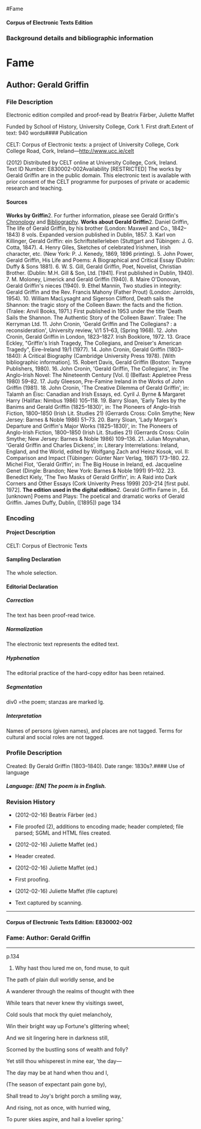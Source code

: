 

#Fame


<!-- // 
 function footNote(link) {
 openpopup = window.open(link,"openpopup","width=512,height=128,left=256,top=256,resizable=no,scrollbars=1,menubar=1,statusbar=0,toolbar=0");
}
// -->



#### Corpus of Electronic Texts Edition


### Background details and bibliographic information


Fame
====


Author: Gerald Griffin
----------------------


### File Description

Electronic edition compiled and proof-read by Beatrix Färber, Juliette Maffet

Funded by School of History, University College, Cork 1. First draft.Extent of text: 940 words#### Publication


CELT: Corpus of Electronic texts: a project of University College, Cork  
College Road, Cork, Ireland—http://www.ucc.ie/celt

 (2012) Distributed by CELT online at University College, Cork, Ireland.  
Text ID Number: E830002-002Availability [RESTRICTED] 
The works by Gerald Griffin are in the public domain. This electronic text is available with prior consent of the CELT programme for purposes of private or academic research and teaching.


#### Sources


**Works by Griffin**2. For further information, please see Gerald Griffin's [Chronology](http://www.ucc.ie/celt/griffin.html) and [Bibliography](http://www.ucc.ie/celt/griffinbib.html).
**Works about Gerald Griffin**2. Daniel Griffin, The life of Gerald Griffin, by his brother (London: Maxwell and Co., 1842–1843) 8 vols. Expanded version published in Dublin, 1857.
3. Karl von Killinger, Gerald Griffin: ein Schriftstellerleben (Stuttgart and Tübingen: J. G. Cotta, 1847).
4. Henry Giles, Sketches of celebrated Irishmen, Irish character, etc. (New York: P. J. Kenedy, 1869, 1896 printing).
5. John Power, Gerald Griffin, His Life and Poems: A Biographical and Critical Essay (Dublin: Duffy & Sons 1881).
6. W. S. Gill, Gerald Griffin, Poet, Novelist, Christian Brother. (Dublin: M.H. Gill & Son, Ltd. [1941]. First published in Dublin, 1940).
7. M. Moloney, Limerick and Gerald Griffin (1940).
8. Maire O'Donovan, Gerald Griffin's nieces (1940).
9. Ethel Mannin, Two studies in integrity: Gerald Griffin and the Rev. Francis Mahony (Father Prout) (London: Jarrolds, 1954).
10. William MacLysaght and Sigerson Clifford, Death sails the Shannon: the tragic story of the Colleen Bawn: the facts and the fiction. (Tralee: Anvil Books, 1971.) First published in 1953 under the title 'Death Sails the Shannon. The Authentic Story of the Colleen Bawn'. Tralee: The Kerryman Ltd.
11. John Cronin, 'Gerald Griffin and The Collegians? : a reconsideration', University review, V/1 51–63, (Spring 1968).
12. John Cronin, Gerald Griffin in London, 1823–1827. Irish Booklore, 1972.
13. Grace Eckley, "Griffin's Irish Tragedy, The Collegians, and Dreiser's American Tragedy", Éire–Ireland 19/1 (1977).
14. John Cronin, Gerald Griffin (1803–1840): A Critical Biography (Cambridge University Press 1978). [With bibliographic information].
15. Robert Davis, Gerald Griffin (Boston: Twayne Publishers, 1980).
16. John Cronin, 'Gerald Griffin, The Collegians', in: The Anglo-Irish Novel: The Nineteenth Century [Vol. I] (Belfast: Appletree Press 1980) 59–82.
17. Judy Gleeson, Pre-Famine Ireland in the Works of John Griffin (1981).
18. John Cronin, 'The Creative Dilemma of Gerald Griffin', in: Talamh an Éisc: Canadian and Irish Essays, ed. Cyril J. Byrne & Margaret Harry (Halifax: Nimbus 1986) 105–118.
19. Barry Sloan, 'Early Tales by the Banims and Gerald Griffin (1825–1830)', in: The Pioneers of Anglo-Irish Fiction, 1800–1850 (Irish Lit. Studies 21) (Gerrards Cross: Colin Smythe; New Jersey: Barnes & Noble 1986) 51–73.
20. Barry Sloan, 'Lady Morgan's Departure and Griffin's Major Works (1825–1830)', in: The Pioneers of Anglo-Irish Fiction, 1800–1850 (Irish Lit. Studies 21) (Gerrards Cross: Colin Smythe; New Jersey: Barnes & Noble 1986) 109–136.
21. Julian Moynahan, 'Gerald Griffin and Charles Dickens', in: Literary Interrelations: Ireland, England, and the World, edited by Wolfgang Zach and Heinz Kosok, vol. II: Comparison and Impact (Tübingen: Günter Narr Verlag, 1987) 173–180.
22. Michel Flot, 'Gerald Griffin', in: The Big House in Ireland, ed. Jacqueline Genet (Dingle: Brandon; New York: Barnes & Noble 1991) 91–102.
23. Benedict Kiely, 'The Two Masks of Gerald Griffin', in: A Raid into Dark Corners and Other Essays (Cork Univerity Press 1999) 203–214 [first publ. 1972].
**The edition used in the digital edition**2. Gerald Griffin Fame in , Ed. [unknown] Poems and Plays: The poetical and dramatic works of Gerald Griffin. James Duffy, Dublin, ([1895]) page 134

### Encoding


#### Project Description


CELT: Corpus of Electronic Texts


#### Sampling Declaration


The whole selection.


#### Editorial Declaration


##### Correction


The text has been proof-read twice.


##### Normalization


The electronic text represents the edited text.


##### Hyphenation


The editorial practice of the hard-copy editor has been retained.


##### Segmentation


div0 =the poem; stanzas are marked lg.


##### Interpretation


Names of persons (given names), and places are not tagged. Terms for cultural and social roles are not tagged.


### Profile Description


Created: By Gerald Griffin (1803–1840).
 Date range: 1830s?.#### Use of language


##### Language: [EN] The poem is in English.


### Revision History


* (2012-02-16) Beatrix Färber (ed.)

* File proofed (2), additions to encoding made; header completed; file parsed; SGML and HTML files created.
* (2012-02-16) Juliette Maffet (ed.)

* Header created.
* (2012-02-16) Juliette Maffet (ed.)

* First proofing.
* (2012-02-16) Juliette Maffet (file capture)

* Text captured by scanning.




---


#### Corpus of Electronic Texts Edition: E830002-002


### Fame: Author: Gerald Griffin




---

p.134


1. Why hast thou lured me on, fond muse, to quit
  
The path of plain dull worldly sense, and be
  
A wanderer through the realms of thought with thee
  
While tears that never knew thy visitings sweet,
  
Cold souls that mock thy quiet melancholy,
  
Win their bright way up Fortune's glittering wheel;
  
And we sit lingering here in darkness still,
  
Scorned by the bustling sons of wealth and folly?
  
Yet still thou whisperest in mine ear, 'the day—
  
The day may be at hand when thou and I,
  
(The season of expectant pain gone by),
  
Shall tread to Joy's bright porch a smiling way,
  
And rising, not as once, with hurried wing,
  
To purer skies aspire, and hail a lovelier spring.'










